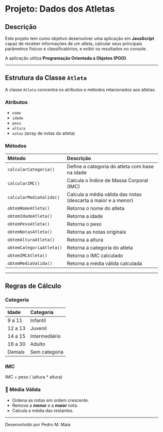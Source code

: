 # Projeto: Dados dos Atletas

## Descrição
Este projeto tem como objetivo desenvolver uma aplicação em **JavaScript** capaz de receber informações de um atleta, calcular seus principais parâmetros físicos e classificatórios, e exibir os resultados no console.

A aplicação utiliza **Programação Orientada a Objetos (POO)**.

---

## Estrutura da Classe `Atleta`

A classe `Atleta` concentra os atributos e métodos relacionados aos atletas.

### Atributos
- `nome`
- `idade`
- `peso`
- `altura`
- `notas` (array de notas do atleta)

### Métodos
| Método | Descrição |
|:--|:--|
| `calcularCategoria()` | Define a categoria do atleta com base na idade |
| `calcularIMC()` | Calcula o Índice de Massa Corporal (IMC) |
| `calcularMediaValida()` | Calcula a média válida das notas (descarta a maior e a menor) |
| `obtemNomeAtleta()` | Retorna o nome do atleta |
| `obtemIdadeAtleta()` | Retorna a idade |
| `obtemPesoAtleta()` | Retorna o peso |
| `obtemNotasAtleta()` | Retorna as notas originais |
| `obtemAlturaAtleta()` | Retorna a altura |
| `obtemCategoriaAtleta()` | Retorna a categoria do atleta |
| `obtemIMCAtleta()` | Retorna o IMC calculado |
| `obtemMediaValida()` | Retorna a média válida calculada |

---

## Regras de Cálculo

### Categoria
| Idade | Categoria |
|:--|:--|
| 9 a 11 | Infantil |
| 12 a 13 | Juvenil |
| 14 a 15 | Intermediário |
| 16 a 30 | Adulto |
| Demais | Sem categoria |

### IMC
IMC = peso / (altura * altura)

### 🧮 Média Válida
- Ordena as notas em ordem crescente.
- Remove a **menor** e a **maior** nota.
- Calcula a média das restantes.

---

Desenvolvido por
Pedro M. Maia